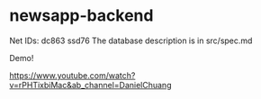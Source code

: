 # newsapp-backend

Net IDs: dc863 ssd76
The database description is in src/spec.md

Demo!

https://www.youtube.com/watch?v=rPHTixbiMac&ab_channel=DanielChuang
